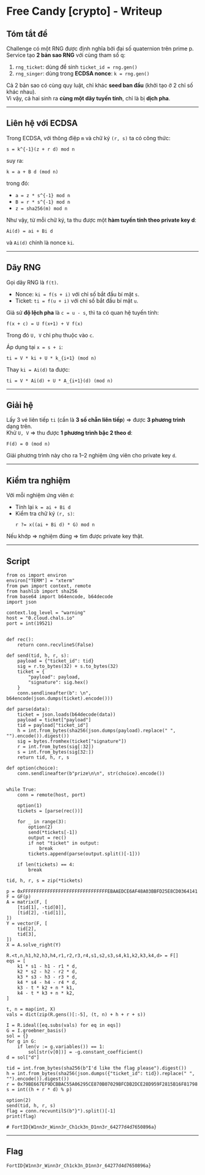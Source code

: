 # Free Candy [crypto] - Writeup 

## Tóm tắt đề
Challenge có một RNG được định nghĩa bởi đại số quaternion trên prime p. Service tạo **2 bản sao RNG** với cùng tham số q:

1. `rng_ticket`: dùng để sinh `ticket_id = rng.gen()`
2. `rng_singer`: dùng trong **ECDSA nonce**: `k = rng.gen()`

Cả 2 bản sao có cùng quy luật, chỉ khác **seed ban đầu** (khởi tạo ở 2 chỉ số khác nhau).  
Vì vậy, cả hai sinh ra **cùng một dãy tuyến tính**, chỉ là bị **dịch pha**.

---

## Liên hệ với ECDSA
Trong ECDSA, với thông điệp `m` và chữ ký `(r, s)` ta có công thức:

```
s = k^{-1}(z + r d) mod n
```

suy ra:

```
k = a + B d (mod n)
```

trong đó:
- `a = z * s^{-1} mod n`
- `B = r * s^{-1} mod n`
- `z = sha256(m) mod n`

Như vậy, từ mỗi chữ ký, ta thu được một **hàm tuyến tính theo private key d**:
```
Ai(d) = ai + Bi d
```
và `Ai(d)` chính là nonce `ki`.

---

## Dãy RNG
Gọi dãy RNG là `f(t)`.

- Nonce: `ki = f(s + i)` với chỉ số bắt đầu bí mật `s`.
- Ticket: `ti = f(u + i)` với chỉ số bắt đầu bí mật `u`.

Giả sử **độ lệch pha** là `c = u - s`, thì ta có quan hệ tuyến tính:

```
f(x + c) = U f(x+1) + V f(x)
```

Trong đó `U, V` chỉ phụ thuộc vào `c`.

Áp dụng tại `x = s + i`:

```
ti = V * ki + U * k_{i+1} (mod n)
```

Thay `ki = Ai(d)` ta được:

```
ti = V * Ai(d) + U * A_{i+1}(d) (mod n)
```

---

## Giải hệ
Lấy 3 vé liên tiếp `ti` (cần là **3 số chẵn liên tiếp**) ⇒ được **3 phương trình** dạng trên.  
Khử `U, V` ⇒ thu được **1 phương trình bậc 2 theo d**:

```
F(d) = 0 (mod n)
```

Giải phương trình này cho ra 1–2 nghiệm ứng viên cho private key `d`.

---

## Kiểm tra nghiệm
Với mỗi nghiệm ứng viên `d`:
- Tính lại `k = ai + Bi d`
- Kiểm tra chữ ký `(r, s)`:
  ```
  r ?= x((ai + Bi d) * G) mod n
  ```

Nếu khớp ⇒ nghiệm đúng ⇒ tìm được private key thật.

---

## Script

``` python3
from os import environ
environ["TERM"] = "xterm"
from pwn import context, remote
from hashlib import sha256
from base64 import b64encode, b64decode
import json

context.log_level = "warning"
host = "0.cloud.chals.io"
port = int(19521)


def rec():
    return conn.recvlineS(False)

def send(tid, h, r, s):
    payload = {"ticket_id": tid}
    sig = r.to_bytes(32) + s.to_bytes(32)
    ticket = {
        "payload": payload,
        "signature": sig.hex()
    }
    conn.sendlineafter(b": \n", b64encode(json.dumps(ticket).encode()))

def parse(data):
    ticket = json.loads(b64decode(data))
    payload = ticket["payload"]
    tid = payload["ticket_id"]
    h = int.from_bytes(sha256(json.dumps(payload).replace(" ", "").encode()).digest())
    sig = bytes.fromhex(ticket["signature"])
    r = int.from_bytes(sig[:32])
    s = int.from_bytes(sig[32:])
    return tid, h, r, s

def option(choice):
    conn.sendlineafter(b"prize\n\n", str(choice).encode())


while True:
    conn = remote(host, port)

    option(1)
    tickets = [parse(rec())]

    for _ in range(3):
        option(2)
        send(*tickets[-1])
        output = rec()
        if not "ticket" in output:
            break
        tickets.append(parse(output.split()[-1]))

    if len(tickets) == 4:
        break

tid, h, r, s = zip(*tickets)

p = 0xFFFFFFFFFFFFFFFFFFFFFFFFFFFFFFFEBAAEDCE6AF48A03BBFD25E8CD0364141
F = GF(p)
A = matrix(F, [
    [tid[1], -tid[0]],
    [tid[2], -tid[1]],
])
Y = vector(F, [
    tid[2],
    tid[3],
])
X = A.solve_right(Y)

R.<t,n,h1,h2,h3,h4,r1,r2,r3,r4,s1,s2,s3,s4,k1,k2,k3,k4,d> = F[]
eqs = [
    k1 * s1 - h1 - r1 * d,
    k2 * s2 - h2 - r2 * d,
    k3 * s3 - h3 - r3 * d,
    k4 * s4 - h4 - r4 * d,
    k3 - t * k2 + n * k1,
    k4 - t * k3 + n * k2,
]

t, n = map(int, X)
vals = dict(zip(R.gens()[:-5], (t, n) + h + r + s))

I = R.ideal([eq.subs(vals) for eq in eqs])
G = I.groebner_basis()
sol = {}
for g in G:
    if len(v := g.variables()) == 1:
        sol[str(v[0])] = -g.constant_coefficient()
d = sol["d"]

tid = int.from_bytes(sha256(b"I'd like the flag please").digest())
h = int.from_bytes(sha256(json.dumps({"ticket_id": tid}).replace(" ", "").encode()).digest())
r = 0x79BE667EF9DCBBAC55A06295CE870B07029BFCDB2DCE28D959F2815B16F81798
s = int((h + r * d) % p)

option(2)
send(tid, h, r, s)
flag = conn.recvuntilS(b"}").split()[-1]
print(flag)

# FortID{W1nn3r_Winn3r_Ch1ck3n_D1nn3r_64277d4d7650896a}
```

---

## Flag
```
FortID{W1nn3r_Winn3r_Ch1ck3n_D1nn3r_64277d4d7650896a}
```
